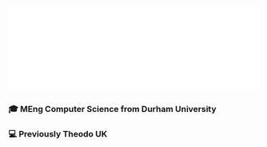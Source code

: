 <img src='./assets/banner.svg'>

###  🎓 MEng Computer Science from Durham University

###  💻 Previously Theodo UK